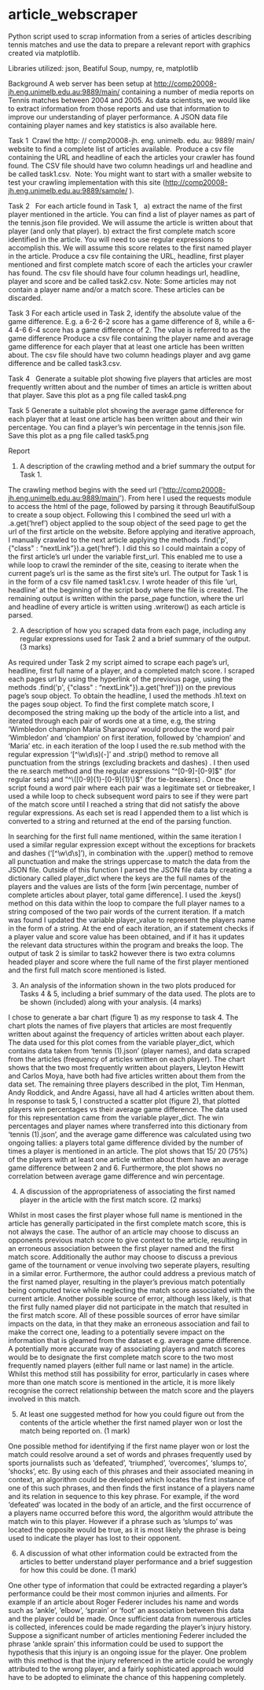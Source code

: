 # article_webscraper
Python script used to scrap information from a series of articles describing tennis matches and use the data to prepare a relevant report with graphics created via matplotlib.

Libraries utilized: json, Beatiful Soup, numpy, re, matplotlib

Background 
A web server has been setup at http://comp20008-jh.eng.unimelb.edu.au:9889/main/ containing a number of media reports on Tennis matches between 2004 and 2005. As data scientists, we would like to extract information from those reports and use that information to improve our understanding of player performance. A JSON data file containing player names and key statistics is also available here. 

Task 1 
Crawl the http: // comp20008-jh. eng. unimelb. edu. au: 9889/ main/ website to find a complete list of articles available.  Produce a csv file containing the URL and headline of each the articles your crawler has found found. The CSV file should have two column headings url and headline and be called task1.csv.  Note: You might want to start with a smaller website to test your crawling implementation with this site (http://comp20008-jh.eng.unimelb.edu.au:9889/sample/ ). 

Task 2  
For each article found in Task 1,  
a)  extract the name of the first player mentioned in the article. You can find a list of player names as part of the tennis.json file provided. We will assume the article is written about that player (and only that player). 
b)  extract the first complete match score identified in the article. You will need to use regular expressions to accomplish this. We will assume this score relates to the first named player in the article.
Produce a csv file containing the URL, headline, first player mentioned and first complete match score of each the articles your crawler has found. The csv file should have four column headings url, headline, player and score and be called task2.csv. 
Note: Some articles may not contain a player name and/or a match score. These articles can be discarded. 

Task 3 
For each article used in Task 2, identify the absolute value of the game difference. E.g. a 6-2 6-2 score has a game difference of 8, while a 6-4 4-6 6-4 score has a game difference of 2. The value is referred to as the game difference 
Produce a csv file containing the player name and average game difference for each player that at least one article has been written about. The csv file should have two column headings player and avg game difference and be called task3.csv. 

Task 4  
Generate a suitable plot showing five players that articles are most frequently written about 
and the number of times an article is written about that player. Save this plot as a png file called task4.png 

Task 5 
Generate a suitable plot showing the average game difference for each player that at least one article has been written about and their win percentage. You can find a player’s win percentage in the tennis.json file. 
Save this plot as a png file called task5.png 


Report

1.	A description of the crawling method and a brief summary the output for Task 1. 

The crawling method begins with the seed url ('http://comp20008-jh.eng.unimelb.edu.au:9889/main/'). From here I used the requests module to access the html of the page, followed by parsing it through BeautifulSoup to create a soup object. Following this I combined the seed url with a .a.get(‘href’) object applied to the soup object of the seed page to get the url of the first article on the website. Before applying and iterative approach, I manually crawled to the next article applying the methods .find('p', {"class" : “nextLink”}).a.get(‘href’). I did this so I could maintain a copy of the first article’s url under the variable first_url. This enabled me to use a while loop to crawl the reminder of the site, ceasing to iterate when the current page’s url is the same as the first site’s url. The output for Task 1 is in the form of a csv file named task1.csv. I wrote header of this file ‘url, headline’ at the beginning of the script body where the file is created. The remaining output is written within the parse_page function, where the url and headline of every article is written using .writerow() as each article is parsed.

2.	A description of how you scraped data from each page, including any regular expressions used for Task 2 and a brief summary of the output. (3 marks)  

As required under Task 2 my script aimed to scrape each page’s url, headline, first full name of a player, and a completed match score. I scraped each pages url by using the hyperlink of the previous page, using the methods .find('p', {"class" : “nextLink"}).a.get('href'))) on the previous page’s soup object. To obtain the headline, I used the methods .h1.text on the pages soup object. To find the first complete match score, I decomposed the string making up the body of the article into a list, and iterated through each pair of words one at a time, e.g,  the string ‘Wimbledon champion Maria Sharapova’ would produce the word pair ‘Wimbledon’ and ‘champion’ on first iteration, followed by ‘champion’ and ‘Maria’ etc.  in each iteration of the loop I used the re.sub method with the regular expression ‘[^\w\d\s\)\(-]’ and .strip() method to remove all punctuation from the strings (excluding brackets and dashes) . I then used the re.search method and the regular expressions “^[0-9]-[0-9]$" (for regular sets) and “^\([0-9]{1}-[0-9]{1}\)$" (for tie-breakers) . Once the script found a word pair where each pair was a legitimate set or tiebreaker, I used a while loop to check subsequent word pairs to see if they were part of the match score until I reached a string that did not satisfy the above regular expressions. As each set is read I appended them to a list which is converted to a string and returned at the end of the parsing function. 

In searching for the first full name mentioned, within the same iteration I used a similar regular expression except without the exceptions for brackets and dashes (‘[^\w\d\s]’), in combination with the .upper() method to remove all punctuation and make the strings uppercase to match the data from the JSON file. Outside of this function I parsed the JSON file data by creating a dictionary called player_dict where the keys are the full names of the players and the values are lists of the form [win percentage, number of complete articles about player, total game difference]. I used the .keys() method on this data within the loop to compare the full player names to a string composed of the two pair words of the current iteration. If a match was found I updated the variable player_value to represent the players name in the form of a string. At the end of each iteration, an if statement checks if a player value and score value has been obtained, and if it has it updates the relevant data structures within the program and breaks the loop. The output of task 2 is similar to task2 however there is two extra columns headed player and score where the full name of the first player mentioned and the first full match score mentioned is listed.

3.	An analysis of the information shown in the two plots produced for Tasks 4 & 5, including a brief summary of the data used. The plots are to be shown (included) along with your analysis. (4 marks) 

I chose to generate a bar chart (figure 1) as my response  to task 4. The chart plots the names of five players that articles are most frequently written about against the frequency of articles written about each player. The data used for this plot comes from the variable player_dict, which contains data taken from ‘tennis (1).json’ (player names), and data scraped from the articles (frequency of articles written on each player).  The chart shows that the two most frequently written about players, Lleyton Hewitt and Carlos Moya, have both had five articles written about them from the data set. The remaining three players described in the plot, Tim Henman, Andy Roddick, and Andre Agassi, have all had 4 articles written about them. 
In response to task 5, I constructed a scatter plot (figure 2), that plotted players win percentages vs their average game difference. The data used for this representation came from the variable player_dict. The win percentages and player names where transferred into this dictionary from ‘tennis (1).json’, and the average game difference was calculated using two ongoing tallies: a players total game difference divided by the number of times a player is mentioned in an article. The plot shows that 15/ 20 (75%) of the players with at least one article written about them have an average game difference  between 2 and 6. Furthermore, the plot shows no correlation between average game difference and win percentage.

4.	A discussion of the appropriateness of associating the first named player in the article with the first match score. (2 marks)

Whilst in most cases the first player whose full name is mentioned in the article has generally participated in the first complete match score, this is not always the case. The author of an article may choose to discuss an opponents previous match score to give context to the article, resulting in an erroneous association between the first player named and the first match score. Additionally the author may choose to discuss a previous game of the tournament  or venue involving two seperate players, resulting in a similar error. Furthermore, the author could address a previous match of the first named player, resulting in the player’s previous match potentially being computed twice while neglecting the match score associated with the current article. Another possible source of error, although less likely, is that the first fully named player did not participate in the match that resulted in the first match score. All of these possible sources of error have similar impacts on the data, in that they make an erroneous association and fail to make the correct one, leading to a potentially severe impact on the information that is gleamed from the dataset e.g. average game difference. A potentially more accurate way of associating players and match scores would be to designate the first complete match score to the two most frequently named players (either full name or last name) in the article. Whilst this method still has possibility for error, particularly in cases where more than one match score is mentioned in the article, it is more likely recognise the correct relationship between the match score and the players involved in this match. 

5.	At least one suggested method for how you could figure out from the contents of the article whether the first named player won or lost the match being reported on. (1 mark)  

One possible method for identifying if the first name player won or lost the match could resolve around a set of words and phrases frequently used by sports journalists such as ‘defeated’, ‘triumphed’, ‘overcomes’, ‘slumps to’, ‘shocks’, etc. By using each of this phrases and their associated meaning in context, an algorithm could be developed which locates the first instance of one of this such phrases, and then finds the first instance of a players name and its relation in sequence to this key phrase. For example, if the word ‘defeated’ was located in the body of an article, and the first occurrence of a players name occurred before this word, the algorithm would attribute the match win to this player.  However if a phrase such as ‘slumps to’ was located the opposite would be true, as it is most likely the phrase is being used to indicate the player has lost to their opponent. 

6.	A discussion of what other information could be extracted from the articles to better understand player performance and a brief suggestion for how this could be done. (1 mark)

One other type of information that could be extracted regarding a player’s performance could be their most common injuries and ailments. For example if an article about Roger Federer includes his name and words such as ‘ankle’, ‘elbow’, ‘sprain’ or ‘foot’ an association between this data and the player could be made. Once sufficient data from numerous articles is collected, inferences could be made regarding the player’s injury history. Suppose a significant number of articles mentioning Federer included the phrase ‘ankle sprain’ this information could be used to support the hypothesis that this injury is an ongoing issue for the player. One problem with this method is that the injury referenced in the article could be wrongly attributed to the wrong player, and a fairly sophisticated approach would have to be adopted to eliminate the chance of this happening completely. 
